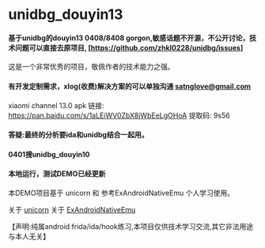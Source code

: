 # unidbg_douyin13


#### 基于unidbg的douyin13 0408/8408 gorgon,敏感话题不开源，不公开讨论，技术问题可以直接去原项目, [https://github.com/zhkl0228/unidbg/issues] 
这是一个非常优秀的项目，敬佩作者的技术能力之强。


#### 有开发定制需求，xlog(收费)解决方案的可以单独沟通 satnglove@gmail.com
xiaomi channel 13.0 apk  链接: https://pan.baidu.com/s/1aLEiWV0ZbX8jWbEeLgOHoA 提取码: 9s56 



#### 答疑:最终的分析要ida和unidbg结合一起用。



#### 0401搜unidbg_douyin10

#### 本地运行，测试DEMO已经更新 


本DEMO项目基于 unicorn 和 参考ExAndroidNativeEmu 个人学习使用。

关于 [unicorn](https://github.com/zhkl0228/unicorn) 
关于 [ExAndroidNativeEmu](https://github.com/maiyao1988/ExAndroidNativeEmu)

【声明:纯属android frida/ida/hook练习,本项目仅供技术学习交流,其它非法用途与本人无关】
